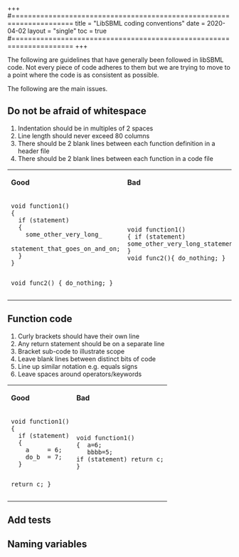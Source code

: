 +++
#=====================================================================
title  = "LibSBML coding conventions"
date   = 2020-04-02
layout = "single"
toc    = true
#=====================================================================
+++

The following are guidelines that have generally been followed in
libSBML code. Not every piece of code adheres to them but we are trying
to move to a point where the code is as consistent as possible.

The following are the main issues.

## Do not be afraid of whitespace

1.  Indentation should be in multiples of 2 spaces
2.  Line length should never exceed 80 columns
3.  There should be 2 blank lines between each function definition in a
    header file
4.  There should be 2 blank lines between each function in a code file

<table>
<tbody>
<tr class="odd">
<td><p><strong>Good</strong></p></td>
<td><p><strong>Bad</strong></p></td>
</tr>
<tr class="even">
<td><pre><code>void function1()
{
  if (statement)
  { 
    some_other_very_long_
      statement_that_goes_on_and_on;
  }
}


void func2()
{
  do_nothing;
}</code></pre></td>
<td><pre><code>void function1()
{ if (statement) some_other_very_long_statement_that_goes_on_and_on;
}
void func2(){ do_nothing; }
 </code></pre></td>
</tr>
</tbody>
</table>

## Function code

1.  Curly brackets should have their own line
2.  Any return statement should be on a separate line
3.  Bracket sub-code to illustrate scope
4.  Leave blank lines between distinct bits of code
5.  Line up similar notation e.g. equals signs
6.  Leave spaces around operators/keywords

<table>
<tbody>
<tr class="odd">
<td><p><strong>Good</strong></p></td>
<td><p><strong>Bad</strong></p></td>
</tr>
<tr class="even">
<td><pre><code>void function1()
{
  if (statement)
  { 
    a     = 6;
    do_b  = 7;
  }

  return c;
}</code></pre></td>
<td><pre><code>void function1()
{  a=6;
   bbbb=5;
if (statement) return c;
}
 </code></pre></td>
</tr>
</tbody>
</table>

## Add tests

## Naming variables


<!-- Leave the following workaround for issues with Hugo toc generation -->
###
